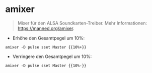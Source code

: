 # amixer

> Mixer für den ALSA Soundkarten-Treiber.
> Mehr Informationen: <https://manned.org/amixer>.

- Erhöhe den Gesamtpegel um 10%:

`amixer -D pulse sset Master {{10%+}}`

- Verringere den Gesamtpegel um 10%:

`amixer -D pulse sset Master {{10%-}}`
